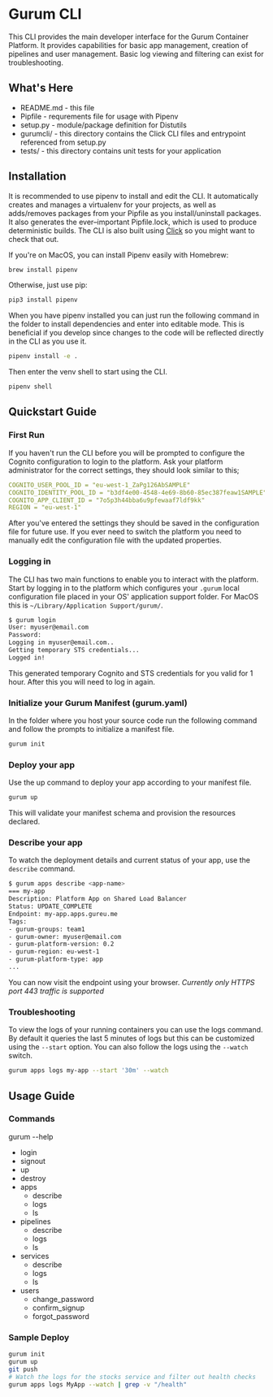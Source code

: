 # Gurum CLI

This CLI provides the main developer interface for the Gurum Container Platform.
It provides capabilities for basic app management, creation of pipelines and user management.
Basic log viewing and filtering can exist for troubleshooting.

## What's Here

* README.md - this file
* Pipfile - requrements file for usage with Pipenv
* setup.py - module/package definition for Distutils
* gurumcli/ - this directory contains the Click CLI files and entrypoint referenced from setup.py
* tests/ - this directory contains unit tests for your application

## Installation

It is recommended to use pipenv to install and edit the CLI.
It automatically creates and manages a virtualenv for your projects, as well as adds/removes packages from your Pipfile as you install/uninstall packages. It also generates the ever–important Pipfile.lock, which is used to produce deterministic builds.
The CLI is also built using [Click](http://click.pocoo.org/6/) so you might want to check that out.

If you're on MacOS, you can install Pipenv easily with Homebrew:

```bash
brew install pipenv
```

Otherwise, just use pip:

```bash
pip3 install pipenv
```

When you have pipenv installed you can just run the following command in the folder to install dependencies and enter into editable mode. This is beneficial if you develop since changes to the code will be reflected directly in the CLI as you use it.

```bash
pipenv install -e .
```

Then enter the venv shell to start using the CLI.

```bash
pipenv shell
```

## Quickstart Guide

### First Run

If you haven't run the CLI before you will be prompted to configure the Cognito configuration to login to the platform. Ask your platform administrator for the correct settings, they should look similar to this;

```yaml
COGNITO_USER_POOL_ID = "eu-west-1_ZaPg126AbSAMPLE"
COGNITO_IDENTITY_POOL_ID = "b3df4e00-4548-4e69-8b60-85ec387feaw1SAMPLE"
COGNITO_APP_CLIENT_ID = "7o5p3h44bba6u9pfewaaf7ldf9kk"
REGION = "eu-west-1"
```

After you've entered the settings they should be saved in the configuration file for future use. If you ever need to switch the platform you need to manually edit the configuration file with the updated properties.

### Logging in

The CLI has two main functions to enable you to interact with the platform.
Start by logging in to the platform which configures your `.gurum` local configuration file placed in your OS' application support folder.
For MacOS this is `~/Library/Application Support/gurum/`.

```bash
$ gurum login
User: myuser@email.com
Password:
Logging in myuser@email.com..
Getting temporary STS credentials...
Logged in!
```

This generated temporary Cognito and STS credentials for you valid for 1 hour. After this you will need to log in again.

### Initialize your Gurum Manifest (gurum.yaml)

In the folder where you host your source code run the following command and follow the prompts to initialize a manifest file.

```bash
gurum init
```

### Deploy your app

Use the up command to deploy your app according to your manifest file.

```bash
gurum up
```

This will validate your manifest schema and provision the resources declared.

### Describe your app

To watch the deployment details and current status of your app, use the `describe` command.

```bash
$ gurum apps describe <app-name>
=== my-app
Description: Platform App on Shared Load Balancer
Status: UPDATE_COMPLETE
Endpoint: my-app.apps.gureu.me
Tags:
- gurum-groups: team1
- gurum-owner: myuser@email.com
- gurum-platform-version: 0.2
- gurum-region: eu-west-1
- gurum-platform-type: app
...
```

You can now visit the endpoint using your browser.
*Currently only HTTPS port 443 traffic is supported*

### Troubleshooting

To view the logs of your running containers you can use the logs command. By default it queries the last 5 minutes of logs but this can be customized using the `--start` option. You can also follow the logs using the `--watch` switch.

```bash
gurum apps logs my-app --start '30m' --watch
```

## Usage Guide

### Commands

gurum --help

* login
* signout
* up
* destroy
* apps
  * describe
  * logs
  * ls
* pipelines
  * describe
  * logs
  * ls
* services
  * describe
  * logs
  * ls
* users
  * change_password
  * confirm_signup
  * forgot_password

### Sample Deploy

```bash
gurum init
gurum up
git push
# Watch the logs for the stocks service and filter out health checks
gurum apps logs MyApp --watch | grep -v "/health"
